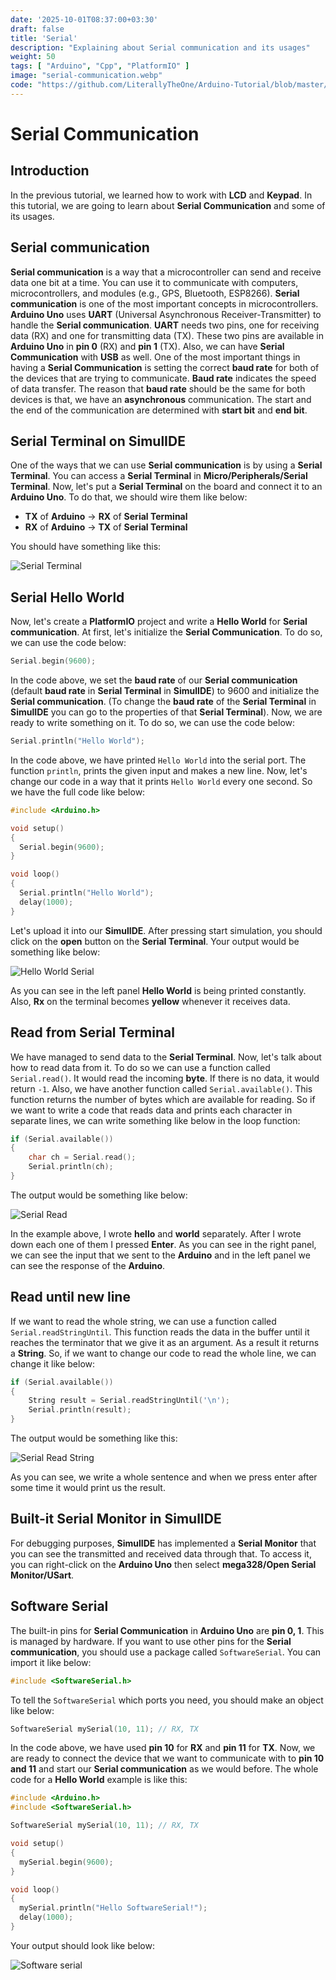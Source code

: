 ```yaml
---
date: '2025-10-01T08:37:00+03:30'
draft: false
title: 'Serial'
description: "Explaining about Serial communication and its usages"
weight: 50
tags: [ "Arduino", "Cpp", "PlatformIO" ]
image: "serial-communication.webp"
code: "https://github.com/LiterallyTheOne/Arduino-Tutorial/blob/master/src/4-serial-communication"
---
```


# Serial Communication

## Introduction

In the previous tutorial, we learned how to work with **LCD** and **Keypad**.
In this tutorial, we are going to learn about **Serial Communication** and some of its usages.

## Serial communication

**Serial communication** is a way that a microcontroller can send and receive data one bit at a time. 
You can use it to communicate with computers, microcontrollers, and modules (e.g., GPS, Bluetooth, ESP8266).
**Serial communication** is one of the most important concepts in microcontrollers.
**Arduino Uno** uses **UART** (Universal Asynchronous Receiver-Transmitter) to handle the **Serial communication**.
**UART** needs two pins, one for receiving data (RX) and one for transmitting data (TX). 
These two pins are available in **Arduino Uno** in **pin 0** (RX) and **pin 1** (TX).
Also, we can have **Serial Communication** with **USB** as well.
One of the most important things in having a **Serial Communication** is setting the correct **baud rate** for both
of the devices that are trying to communicate.
**Baud rate** indicates the speed of data transfer.
The reason that **baud rate** should be the same for both devices is that, we have an **asynchronous** communication.
The start and the end of the communication are determined with **start bit** and **end bit**. 

## Serial Terminal on SimulIDE

One of the ways that we can use **Serial communication** is by using a **Serial Terminal**.
You can access a **Serial Terminal** in **Micro/Peripherals/Serial Terminal**.
Now, let's put a **Serial Terminal** on the board and connect it to an **Arduino Uno**.
To do that, we should wire them like below:

* **TX** of **Arduino** -> **RX** of **Serial Terminal**
* **RX** of **Arduino** -> **TX** of **Serial Terminal**

You should have something like this:

![Serial Terminal](serial-terminal.webp)

## Serial Hello World

Now, let's create a **PlatformIO** project and write a **Hello World** for **Serial communication**.
At first, let's initialize the **Serial Communication**.
To do so, we can use the code below:

```cpp
Serial.begin(9600);
```

In the code above, we set the **baud rate** of our **Serial communication** 
(default **baud rate** in **Serial Terminal** in **SimulIDE**) to 9600 and initialize the **Serial communication**.
(To change the **baud rate** of the **Serial Terminal** in **SimulIDE** you can go to the properties of 
that **Serial Terminal**).
Now, we are ready to write something on it.
To do so, we can use the code below:

```cpp
Serial.println("Hello World");
```

In the code above, we have printed `Hello World` into the serial port.
The function `println`, prints the given input and makes a new line.
Now, let's change our code in a way that it prints `Hello World` every one second.
So we have the full code like below:

```cpp
#include <Arduino.h>

void setup()
{
  Serial.begin(9600);
}

void loop()
{
  Serial.println("Hello World");
  delay(1000);
}
```

Let's upload it into our **SimulIDE**.
After pressing start simulation, you should click on the **open** button on the **Serial Terminal**.
Your output would be something like below:

![Hello World Serial](hello-world-serial.gif)

As you can see in the left panel **Hello World** is being printed constantly.
Also, **Rx** on the terminal becomes **yellow** whenever it receives data.

## Read from Serial Terminal

We have managed to send data to the **Serial Terminal**.
Now, let's talk about how to read data from it.
To do so we can use a function called `Serial.read()`.
It would read the incoming **byte**.
If there is no data, it would return `-1`.
Also, we have another function called `Serial.available()`.
This function returns the number of bytes which are available for reading.
So if we want to write a code that reads data and prints each character in separate lines,
we can write something like below in the loop function:

```cpp
if (Serial.available())
{
    char ch = Serial.read();
    Serial.println(ch);
}
```

The output would be something like below:

![Serial Read](serial-read.gif)

In the example above, I wrote **hello** and **world** separately.
After I wrote down each one of them I pressed **Enter**.
As you can see in the right panel, we can see the input that we sent to
the **Arduino** and in the left panel we can see the response of the **Arduino**.

## Read until new line

If we want to read the whole string, we can use a function called
`Serial.readStringUntil`.
This function reads the data in the buffer until it reaches the terminator that we give it as an argument.
As a result it returns a **String**.
So, if we want to change our code to read the whole line, we can change it like below:

```cpp
if (Serial.available())
{
    String result = Serial.readStringUntil('\n');
    Serial.println(result);
}
```

The output would be something like this:

![Serial Read String](serial-read-string.gif)

As you can see, we write a whole sentence and when we press enter after some time it would print us the result.

## Built-it Serial Monitor in SimulIDE

For debugging purposes, **SimulIDE** has implemented a **Serial Monitor** that you can see
the transmitted and received data through that.
To access it, you can right-click on the **Arduino Uno** then select **mega328/Open Serial Monitor/USart**.

## Software Serial

The built-in pins for **Serial Communication** in **Arduino Uno** are **pin 0, 1**.
This is managed by hardware.
If you want to use other pins for the **Serial communication**, you should use a package called `SoftwareSerial`. 
You can import it like below: 

```cpp
#include <SoftwareSerial.h>
```

To tell the `SoftwareSerial` which ports you need, you should make an object like below:

```cpp
SoftwareSerial mySerial(10, 11); // RX, TX
```

In the code above, we have used **pin 10** for **RX** and **pin 11** for **TX**.
Now, we are ready to connect the device that we want to communicate with to **pin 10 and 11** and start our 
**Serial communication** as we would before.
The whole code for a **Hello World** example is like this:

```cpp
#include <Arduino.h>
#include <SoftwareSerial.h>

SoftwareSerial mySerial(10, 11); // RX, TX

void setup()
{
  mySerial.begin(9600);
}

void loop()
{
  mySerial.println("Hello SoftwareSerial!");
  delay(1000);
}
```

Your output should look like below:

![Software serial](software-serial.gif)